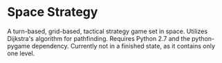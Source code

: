 # Space Strategy
A turn-based, grid-based, tactical strategy game set in space. Utilizes Dijkstra's algorithm for pathfinding. Requires Python 2.7 and the python-pygame dependency. Currently not in a finished state, as it contains only one level.
